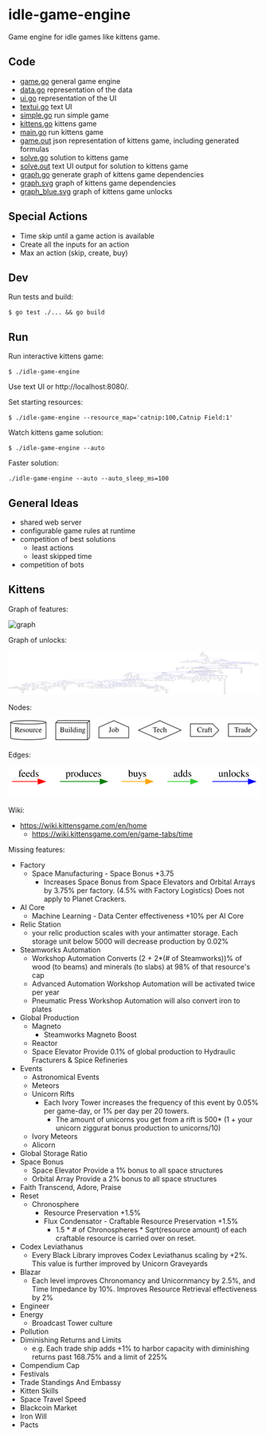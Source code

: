 # idle-game-engine

Game engine for idle games like kittens game.

## Code

- [game.go](game/game.go) general game engine
- [data.go](data/data.go) representation of the data
- [ui.go](ui/ui.go) representation of the UI
- [textui.go](textui/textui.go) text UI
- [simple.go](examples/simple/simple.go) run simple game
- [kittens.go](kittens/kittens.go) kittens game
- [main.go](main.go) run kittens game
- [game.out](kittens/testdata/game.out) json representation of kittens game, including generated formulas
- [solve.go](kittens/solve/solve.go) solution to kittens game
- [solve.out](kittens/testdata/solve.out) text UI output for solution to kittens game
- [graph.go](kittens/graph/graph.go) generate graph of kittens game dependencies
- [graph.svg](kittens/testdata/graph.svg) graph of kittens game dependencies
- [graph_blue.svg](kittens/testdata/graph_blue.svg) graph of kittens game unlocks

## Special Actions

- Time skip until a game action is available
- Create all the inputs for an action
- Max an action (skip, create, buy)

## Dev

Run tests and build:

```
$ go test ./... && go build
```

## Run

Run interactive kittens game:

```
$ ./idle-game-engine
```

Use text UI or http://localhost:8080/.

Set starting resources:

```
$ ./idle-game-engine --resource_map='catnip:100,Catnip Field:1'
```

Watch kittens game solution:

```
$ ./idle-game-engine --auto
```

Faster solution:

```
./idle-game-engine --auto --auto_sleep_ms=100
```

## General Ideas

- shared web server
- configurable game rules at runtime
- competition of best solutions
  - least actions
  - least skipped time
- competition of bots

## Kittens

Graph of features:

![graph](kittens/testdata/graph.svg)

Graph of unlocks:

![graph](kittens/testdata/graph_blue.svg)

Nodes:

![graph nodes](kittens/testdata/graph_nodes.svg)

Edges:

![graph edges](kittens/testdata/graph_edges.svg)

Wiki:

- https://wiki.kittensgame.com/en/home
  - https://wiki.kittensgame.com/en/game-tabs/time

Missing features:

- Factory
  - Space Manufacturing - Space Bonus +3.75
    - Increases Space Bonus from Space Elevators and Orbital Arrays by 3.75% per factory. (4.5% with Factory Logistics) Does not apply to Planet Crackers.
- AI Core
  - Machine Learning - Data Center effectiveness +10% per AI Core
- Relic Station
  - your relic production scales with your antimatter storage. Each storage unit below 5000 will decrease production by 0.02%
- Steamworks Automation
  - Workshop Automation	Converts (2 + 2\*(# of Steamworks))% of wood (to beams) and minerals (to slabs) at 98% of that resource's cap
  - Advanced Automation	Workshop Automation will be activated twice per year
  - Pneumatic Press	Workshop Automation will also convert iron to plates
- Global Production
  - Magneto
    - Steamworks Magneto Boost
  - Reactor
  - Space Elevator Provide 0.1% of global production to Hydraulic Fracturers & Spice Refineries
- Events
  - Astronomical Events
  - Meteors
  - Unicorn Rifts
    - Each Ivory Tower increases the frequency of this event by 0.05% per game-day, or 1% per day per 20 towers.
      - The amount of unicorns you get from a rift is 500* (1 + your unicorn ziggurat bonus production to unicorns/10)
  - Ivory Meteors
  - Alicorn
- Global Storage Ratio
- Space Bonus
  - Space Elevator Provide a 1% bonus to all space structures
  - Orbital Array Provide a 2% bonus to all space structures
- Faith Transcend, Adore, Praise
- Reset
  - Chronosphere
    - Resource Preservation +1.5%
    - Flux Condensator - Craftable Resource Preservation +1.5%
      - 1.5 * # of Chronospheres * Sqrt(resource amount) of each craftable resource is carried over on reset.
- Codex Leviathanus
  - Every Black Library improves Codex Leviathanus scaling by +2%. This value is further improved by Unicorn Graveyards
- Blazar
  - Each level improves Chronomancy and Unicornmancy by 2.5%, and Time Impedance by 10%. Improves Resource Retrieval effectiveness by 2%
- Engineer
- Energy
  - Broadcast Tower culture
- Pollution
- Diminishing Returns and Limits
  - e.g. Each trade ship adds +1% to harbor capacity with diminishing returns past 168.75% and a limit of 225%
- Compendium Cap
- Festivals
- Trade Standings And Embassy
- Kitten Skills
- Space Travel Speed
- Blackcoin Market
- Iron Will
- Pacts
